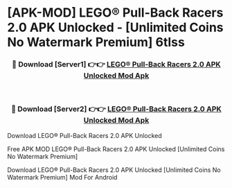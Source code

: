 # [APK-MOD] LEGO® Pull-Back Racers 2.0 APK Unlocked - [Unlimited Coins No Watermark Premium] 6tlss



<div align="center">
<h3>🔴 Download [Server1] 👉👉 <a href="https://momento.my/?title=LEGO®_Pull-Back_Racers_2.0_APK_Unlocked">LEGO® Pull-Back Racers 2.0 APK Unlocked Mod Apk</a></h3><br>

<h3>🔴 Download [Server2] 👉👉 <a href="https://momento.my/?title=LEGO®_Pull-Back_Racers_2.0_APK_Unlocked">LEGO® Pull-Back Racers 2.0 APK Unlocked Mod Apk</a></h3>
</div>



Download LEGO® Pull-Back Racers 2.0 APK Unlocked 

Free APK MOD LEGO® Pull-Back Racers 2.0 APK Unlocked [Unlimited Coins No Watermark Premium]

Download LEGO® Pull-Back Racers 2.0 APK Unlocked [Unlimited Coins No Watermark Premium] Mod For Android
